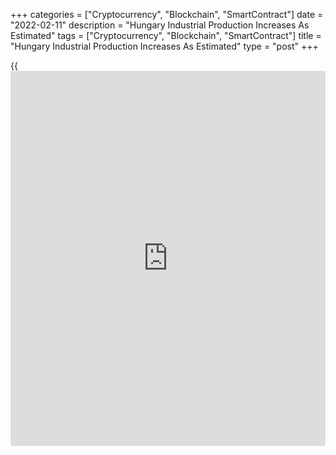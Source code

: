 +++
categories = ["Cryptocurrency", "Blockchain", "SmartContract"]
date = "2022-02-11"
description = "Hungary Industrial Production Increases As Estimated"
tags = ["Cryptocurrency", "Blockchain", "SmartContract"]
title = "Hungary Industrial Production Increases As Estimated"
type = "post"
+++

{{<iframe id="large-banner" src="https://www.bounty.group/#slide=17.0" width="100%" height="600" scrolling="no" style="border: 0px solid rgb(216, 221, 230); border-radius: 3px;">}}

Hungary's industrial production increased in December, as initially
estimated, data from the Hungarian Central Statistical Office showed on
Friday.

Industrial production grew a working-day adjusted 3.6 percent year-on-
year in December, following a 2.2 percent rise in November, as
estimated.

The industrial production volume increased 5.8 percent yearly in
December. This was in line with the initial estimate.

The largest decline came from manufacture of transport equipment, mainly
due to global shortage in semiconductor, the agency said.

On a seasonally adjusted basis, industrial production declined 0.1
percent in December, after a 3.0 percent growth in the preceding month,
as initially estimated.

In 2021, the industrial production volume rose 9.6 percent, as
estimated.

For comments and feedback [contact](https://www.playgroundfx.com/contact/): editorial@rtt[news](https://www.letsplayfx.com/blog/forex-news-website/).com

[Economic News][1]

 **What parts of the world are seeing the best (and worst) economic
performances lately? Click[here][2] to check out our [Econ Scorecard][2]
and find out! See up-to-the-moment [ranking](https://www.playgroundfx.com/blog/crypto-exchange-ranking/)s for the best and worst
performers in [GDP][3], [unemployment rate][4], [inflation][5] and much
more.**

   1. www.rtt[news](https://www.letsplayfx.com/blog/forex-news-website/).com/Content/EconomicNews.aspx
   2. www.rtt[news](https://www.letsplayfx.com/blog/forex-news-website/).com/economic-scorecard/world-rank/industrial-production/highest-performance.aspx
   3. www.rtt[news](https://www.letsplayfx.com/blog/forex-news-website/).com/economic-scorecard/world-rank/GDP/highest-performance.aspx
   4. www.rtt[news](https://www.letsplayfx.com/blog/forex-news-website/).com/economic-scorecard/world-rank/unemployment-rate/lowest-performance.aspx
   5. www.rtt[news](https://www.letsplayfx.com/blog/forex-news-website/).com/economic-scorecard/world-rank/CPI/highest-performance.aspx